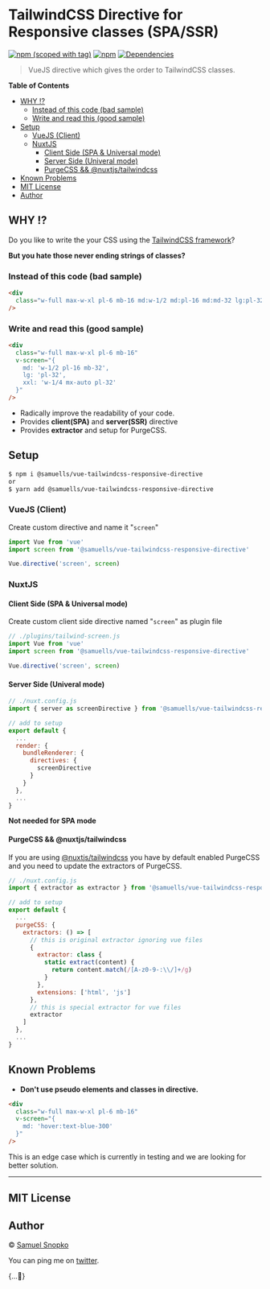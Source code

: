 # TailwindCSS Directive for Responsive classes (SPA/SSR)
[![npm (scoped with tag)](https://img.shields.io/npm/v/@samuells/vue-tailwindcss-responsive-directive/latest.svg?style=flat-square)](https://www.npmjs.com/package/@samuells/vue-tailwindcss-responsive-directive)
[![npm](https://img.shields.io/npm/dt/@samuells/vue-tailwindcss-responsive-directive.svg?style=flat-square)](https://www.npmjs.com/package/@samuells/vue-tailwindcss-responsive-directive)
[![Dependencies](https://david-dm.org/samuells/vue-tailwindcss-responsive-directive/status.svg?style=flat-square)](https://david-dm.org/samuells/vue-tailwindcss-responsive-directive)

> VueJS directive which gives the order to TailwindCSS classes.

<!-- START doctoc generated TOC please keep comment here to allow auto update -->
<!-- DON'T EDIT THIS SECTION, INSTEAD RE-RUN doctoc TO UPDATE -->
**Table of Contents**

- [WHY ⁉](#why-%E2%81%89)
  - [Instead of this code (bad sample)](#instead-of-this-code-bad-sample)
  - [Write and read this (good sample)](#write-and-read-this-good-sample)
- [Setup](#setup)
  - [VueJS (Client)](#vuejs-client)
  - [NuxtJS](#nuxtjs)
    - [Client Side (SPA & Universal mode)](#client-side-spa--universal-mode)
    - [Server Side (Univeral mode)](#server-side-univeral-mode)
    - [PurgeCSS && @nuxtjs/tailwindcss](#purgecss--nuxtjstailwindcss)
- [Known Problems](#known-problems)
- [MIT License](#mit-license)
- [Author](#author)

<!-- END doctoc generated TOC please keep comment here to allow auto update -->

## WHY ⁉

Do you like to write the your CSS using the [TailwindCSS framework](https://tailwindcss.com/)?

**But you hate those never ending strings of classes?**

### Instead of this code (bad sample)
``` html
<div 
  class="w-full max-w-xl pl-6 mb-16 md:w-1/2 md:pl-16 md:md-32 lg:pl-32 xxl:w-1/4 xxl:mx-auto xxl:pl-32"
/>
```

### Write and read this (good sample)
``` html
<div 
  class="w-full max-w-xl pl-6 mb-16"
  v-screen="{
    md: 'w-1/2 pl-16 mb-32',
    lg: 'pl-32',
    xxl: 'w-1/4 mx-auto pl-32'
  }"
/>
```

- Radically improve the readability of your code.
- Provides **client(SPA)** and **server(SSR)** directive
- Provides **extractor** and setup for PurgeCSS.

## Setup

```bash
$ npm i @samuells/vue-tailwindcss-responsive-directive
or
$ yarn add @samuells/vue-tailwindcss-responsive-directive
```

### VueJS (Client)

Create custom directive and name it "`screen`"

```js
import Vue from 'vue'
import screen from '@samuells/vue-tailwindcss-responsive-directive'

Vue.directive('screen', screen)
```

### NuxtJS

#### Client Side (SPA & Universal mode)

Create custom client side directive named "`screen`" as plugin file

```js
// ./plugins/tailwind-screen.js
import Vue from 'vue'
import screen from '@samuells/vue-tailwindcss-responsive-directive'

Vue.directive('screen', screen)
```

#### Server Side (Univeral mode)

```js
// ./nuxt.config.js
import { server as screenDirective } from '@samuells/vue-tailwindcss-responsive-directive'

// add to setup
export default {
  ...
  render: {
    bundleRenderer: {
      directives: {
        screenDirective
      }
    }
  },
  ...
}
```

**Not needed for SPA mode**

#### PurgeCSS && @nuxtjs/tailwindcss

If you are using [@nuxtjs/tailwindcss](https://github.com/nuxt-community/nuxt-tailwindcss) you have by default enabled PurgeCSS and you need to update the extractors of PurgeCSS.

```js
// ./nuxt.config.js
import { extractor as extractor } from '@samuells/vue-tailwindcss-responsive-directive'

// add to setup
export default {
  ...
  purgeCSS: {
    extractors: () => [
      // this is original extractor ignoring vue files
      {
        extractor: class {
          static extract(content) {
            return content.match(/[A-z0-9-:\\/]+/g)
          }
        },
        extensions: ['html', 'js']
      },
      // this is special extractor for vue files
      extractor
    ]
  },
  ...
}
```

## Known Problems

- **Don't use pseudo elements and classes in directive.** 

``` html
<div 
  class="w-full max-w-xl pl-6 mb-16"
  v-screen="{
    md: 'hover:text-blue-300'
  }"
/>
```

This is an edge case which is currently in testing and we are looking for better solution.

---- 

## MIT License

## Author
© [Samuel Snopko](www.samuelsnopko.com)

You can ping me on [twitter](www.twitter.com/samuelsnopko).

{...💚}
